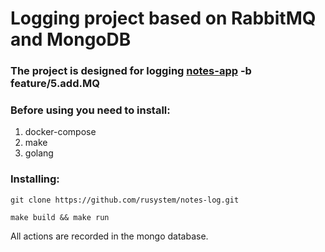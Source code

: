 # Logging project based on RabbitMQ and MongoDB

### The project is designed for logging [notes-app](https://github.com/rusystem/notes-app) -b feature/5.add.MQ
### Before using you need to install:
1. docker-compose
2. make
3. golang
### Installing:
```
git clone https://github.com/rusystem/notes-log.git
```
```
make build && make run
```

All actions are recorded in the mongo database.